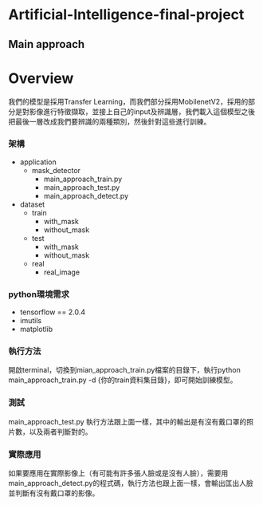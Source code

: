 # Artificial-Intelligence-final-project
## Main approach
# Overview
我們的模型是採用Transfer Learning，而我們部分採用MobilenetV2，採用的部分是對影像進行特徵擷取，並接上自己的input及辨識層，我們載入這個模型之後把最後一層改成我們要辨識的兩種類別，然後針對這些進行訓練。
### 架構
- application
   - mask_detector
      - main_approach_train.py
      - main_approach_test.py
      - main_approach_detect.py
- dataset
   - train
      - with_mask
      - without_mask
   - test
      - with_mask
      - without_mask
   - real
      - real_image
### python環境需求
- tensorflow == 2.0.4
- imutils
- matplotlib
### 執行方法
開啟terminal，切換到mian_approach_train.py檔案的目錄下，執行python main_approach_train.py -d {你的train資料集目錄}，即可開始訓練模型。
### 測試
main_approach_test.py
執行方法跟上面一樣，其中的輸出是有沒有戴口罩的照片數，以及兩者判斷對的。
### 實際應用
如果要應用在實際影像上（有可能有許多張人臉或是沒有人臉），需要用main_approach_detect.py的程式碼，執行方法也跟上面一樣，會輸出匡出人臉並判斷有沒有戴口罩的影像。
